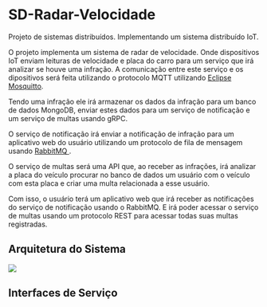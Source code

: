 # SD-Radar-Velocidade
<p>Projeto de sistemas distribuídos. Implementando um sistema distribuído IoT.</p>

<p>O projeto implementa um sistema de radar de velocidade. Onde dispositivos IoT enviam leituras de velocidade e placa do carro para um serviço que irá analizar se houve uma infração. A comunicação entre este serviço e os dipositivos será feita utilizando o protocolo MQTT utilizando <a href="https://www.mosquitto.org/">Eclipse Mosquitto</a>.</p>

<p>Tendo uma infração ele irá armazenar os dados da infração para um banco de dados MongoDB, enviar estes dados para um serviço de notificação e um serviço de multas usando gRPC.</p>

<p>O serviço de notificação irá enviar a notificação de infração para um aplicativo web do usuário utilizando um protocolo de fila de mensagem usando <a href="https://www.rabbitmq.com/"> RabbitMQ </a>.</p>

<p>O serviço de multas será uma API que, ao receber as infrações, irá analizar a placa do veículo procurar no banco de dados um usuário com o veículo com esta placa e criar uma multa relacionada a esse usuário.</p>

<p>Com isso, o usuário terá um aplicativo web que irá receber as notificações do serviço de notificação usando o RabbitMQ. E irá poder acessar o serviço de multas usando um protocolo REST para acessar todas suas multas registradas.</p>


## Arquitetura do Sistema

<image src="./Arquitetura_Projeto_SD.png">

## Interfaces de Serviço


